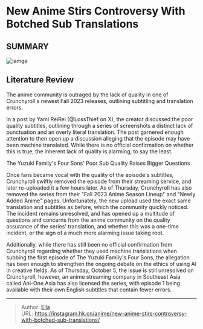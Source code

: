 # New Anime Stirs Controversy With Botched Sub Translations


## SUMMARY 

![iamge](https://static1.srcdn.com/wordpress/wp-content/uploads/2023/10/untitled-design-56.png)

## Literature Review

The anime community is outraged by the lack of quality in one of Crunchyroll&#39;s newest Fall 2023 releases, outlining subtitling and translation errors.





In a post by Yami ReiRei (@LossThief on X), the creator discussed the poor quality subtitles, outlining through a series of screenshots a distinct lack of punctuation and an overly literal translation. The post garnered enough attention to then open up a discussion alleging that the episode may have been machine translated. While there is no official confirmation on whether this is true, the inherent lack of quality is alarming, to say the least.





 The Yuzuki Family&#39;s Four Sons&#39; Poor Sub Quality Raises Bigger Questions 
          

Once fans became vocal with the quality of the episode&#39;s subtitles, Crunchyroll swiftly removed the episode from their streaming service, and later re-uploaded it a few hours later. As of Thursday, Crunchyroll has also removed the series from their &#34;Fall 2023 Anime Season Lineup&#34; and &#34;Newly Added Anime&#34; pages. Unfortunately, the new upload used the exact same translation and subtitles as before, which the community quickly noticed. The incident remains unresolved, and has opened up a multitude of questions and concerns from the anime community on the quality assurance of the series&#39; translation, and whether this was a one-time incident, or the sign of a much more alarming issue taking root.


 




Additionally, while there has still been no official confirmation from Crunchyroll regarding whether they used machine translations when subbing the first episode of The Yuzuki Family&#39;s Four Sons, the allegation has been enough to strengthen the ongoing debate on the ethics of using AI in creative fields. As of Thursday, October 5, the issue is still unresolved on Crunchyroll, however, an anime streaming company in Southeast Asia called Ani-One Asia has also licensed the series, with episode 1 being available with their own English subtitles that contain fewer errors.



---

> Author: [Ella](https://instagram.hk.cn/)  
> URL: https://instagram.hk.cn/anime/new-anime-stirs-controversy-with-botched-sub-translations/  

